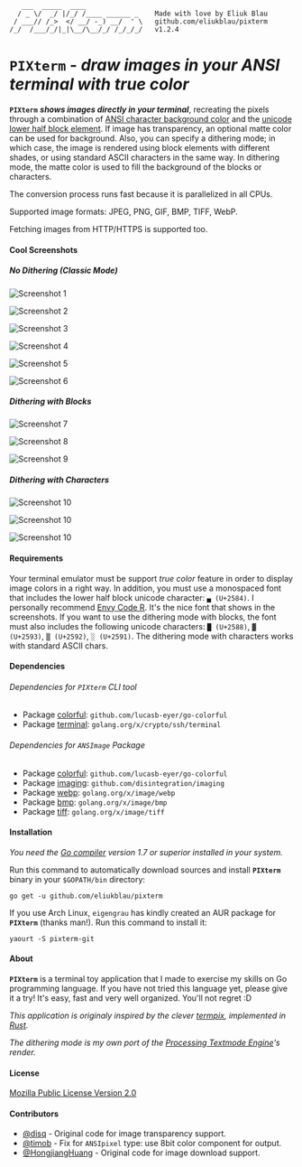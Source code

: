 ```
   ___  _____  ____
  / _ \/  _/ |/_/ /____ ______ _    Made with love by Eliuk Blau
 / ___// /_>  </ __/ -_) __/  ' \   github.com/eliukblau/pixterm
/_/  /___/_/|_|\__/\__/_/ /_/_/_/   v1.2.4

```

# `PIXterm` - *draw images in your ANSI terminal with true color*

**`PIXterm`** ***shows images directly in your terminal***, recreating the pixels through a combination of [ANSI character background color](http://en.wikipedia.org/wiki/ANSI_escape_code#Colors) and the [unicode lower half block element](http://en.wikipedia.org/wiki/Block_Elements). If image has transparency, an optional matte color can be used for background. Also, you can specify a dithering mode; in which case, the image is rendered using block elements with different shades, or using standard ASCII characters in the same way. In dithering mode, the matte color is used to fill the background of the blocks or characters.

The conversion process runs fast because it is parallelized in all CPUs.

Supported image formats: JPEG, PNG, GIF, BMP, TIFF, WebP.

Fetching images from HTTP/HTTPS is supported too.

#### Cool Screenshots

##### No Dithering (Classic Mode)

![Screenshot 1](screenshot01.png)

![Screenshot 2](screenshot02.png)

![Screenshot 3](screenshot03.png)

![Screenshot 4](screenshot04.png)

![Screenshot 5](screenshot05.png)

![Screenshot 6](screenshot06.png)

##### Dithering with Blocks

![Screenshot 7](screenshot07.png)

![Screenshot 8](screenshot08.png)

![Screenshot 9](screenshot09.png)

##### Dithering with Characters

![Screenshot 10](screenshot10.png)

![Screenshot 10](screenshot11.png)

![Screenshot 10](screenshot12.png)

#### Requirements
Your terminal emulator must be support *true color* feature in order to display image colors in a right way. In addition, you must use a monospaced font that includes the lower half block unicode character: `▄ (U+2584)`. I personally recommend [Envy Code R](http://damieng.com/blog/2008/05/26/envy-code-r-preview-7-coding-font-released). It's the nice font that shows in the screenshots. If you want to use the dithering mode with blocks, the font must also includes the following unicode characters: `█ (U+2588)`, `▓ (U+2593)`, `▒ (U+2592)`, `░ (U+2591)`. The dithering mode with characters works with standard ASCII chars.

#### Dependencies

###### Dependencies for `PIXterm` CLI tool

- Package [colorful](github.com/lucasb-eyer/go-colorful): `github.com/lucasb-eyer/go-colorful`
- Package [terminal](http://godoc.org/golang.org/x/crypto/ssh/terminal): `golang.org/x/crypto/ssh/terminal`

###### Dependencies for `ANSImage` Package

- Package [colorful](github.com/lucasb-eyer/go-colorful): `github.com/lucasb-eyer/go-colorful`
- Package [imaging](http://github.com/disintegration/imaging): `github.com/disintegration/imaging`
- Package [webp](http://godoc.org/golang.org/x/image/webp): `golang.org/x/image/webp`
- Package [bmp](http://godoc.org/golang.org/x/image/bmp): `golang.org/x/image/bmp`
- Package [tiff](http://godoc.org/golang.org/x/image/tiff): `golang.org/x/image/tiff`

#### Installation

*You need the [Go compiler](http://golang.org) version 1.7 or superior installed in your system.*

Run this command to automatically download sources and install **`PIXterm`** binary in your `$GOPATH/bin` directory:

`go get -u github.com/eliukblau/pixterm`

If you use Arch Linux, `eigengrau` has kindly created an AUR package for **`PIXterm`** (thanks man!). Run this command to install it:

`yaourt -S pixterm-git`

#### About

**`PIXterm`** is a terminal toy application that I made to exercise my skills on Go programming language. If you have not tried this language yet, please give it a try! It's easy, fast and very well organized. You'll not regret :D

*This application is originaly inspired by the clever [termpix](http://github.com/hopey-dishwasher/termpix), implemented in [Rust](http://www.rust-lang.org).*

*The dithering mode is my own port of the [Processing Textmode Engine](http://github.com/no-carrier/ProcessingTextmodeEngine)'s render.*

#### License

[Mozilla Public License Version 2.0](http://mozilla.org/MPL/2.0)

#### Contributors

- [@disq](http://github.com/disq) - Original code for image transparency support.
- [@timob](http://github.com/timob) - Fix for `ANSIpixel` type: use 8bit color component for output.
- [@HongjiangHuang](http://github.com/HongjiangHuang) - Original code for image download support.
